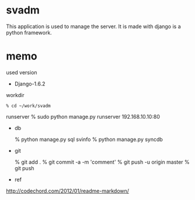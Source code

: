 svadm
=====

This application is used to manage the server.
It is made with django is a python framework.

memo
====

used version

* Django-1.6.2

workdir

`% cd ~/work/svadm`

runserver
      % sudo python manage.py runserver 192.168.10.10:80

* db

    % python manage.py sql svinfo
    % python manage.py syncdb

* git

    % git add .
    % git commit -a -m 'comment'
    % git push -u origin master
    % git push

* ref

<http://codechord.com/2012/01/readme-markdown/>
